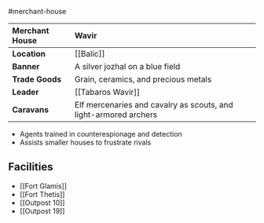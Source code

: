 #merchant-house

| Merchant House | Wavir |
|:-|:-|
| **Location** | [[Balic]] |
| **Banner** | A silver jozhal on a blue field |
| **Trade Goods** | Grain, ceramics, and precious metals |
| **Leader** | [[Tabaros Wavir]] |
| **Caravans** | Elf mercenaries and cavalry as scouts, and light-armored archers |

- Agents trained in counterespionage and detection
- Assists smaller houses to frustrate rivals

## Facilities
- [[Fort Glamis]]
- [[Fort Thetis]]
- [[Outpost 10]]
- [[Outpost 19]]